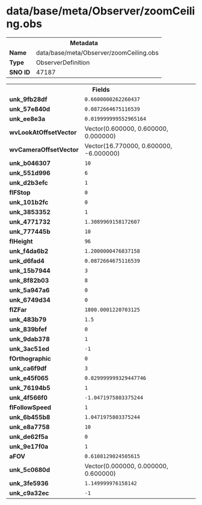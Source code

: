 <h1>data/base/meta/Observer/zoomCeiling.obs</h1><table><tr><th colspan="100%">Metadata</th></tr><tr><td><b>Name</b></td><td>data/base/meta/Observer/zoomCeiling.obs</td></tr><tr><td><b>Type</b></td><td>ObserverDefinition</td></tr><tr><td><b>SNO ID</b></td><td>47187</td></tr></table>

<table><tr><th colspan="100%">Fields</th></tr><tr><td><b>unk_9fb28df</b></td><td><code>0.6600000262260437</code></td></tr><tr><td><b>unk_57e840d</b></td><td><code>0.0872664675116539</code></td></tr><tr><td><b>unk_ee8e3a</b></td><td><code>0.019999999552965164</code></td></tr><tr><td><b>wvLookAtOffsetVector</b></td><td>Vector(0.600000, 0.600000, 0.000000)</td></tr><tr><td><b>wvCameraOffsetVector</b></td><td>Vector(16.770000, 0.600000, -6.000000)</td></tr><tr><td><b>unk_b046307</b></td><td><code>10</code></td></tr><tr><td><b>unk_551d996</b></td><td><code>6</code></td></tr><tr><td><b>unk_d2b3efc</b></td><td><code>1</code></td></tr><tr><td><b>flFStop</b></td><td><code>0</code></td></tr><tr><td><b>unk_101b2fc</b></td><td><code>0</code></td></tr><tr><td><b>unk_3853352</b></td><td><code>1</code></td></tr><tr><td><b>unk_4771732</b></td><td><code>1.3089969158172607</code></td></tr><tr><td><b>unk_777445b</b></td><td><code>10</code></td></tr><tr><td><b>flHeight</b></td><td><code>96</code></td></tr><tr><td><b>unk_f4da6b2</b></td><td><code>1.2000000476837158</code></td></tr><tr><td><b>unk_d6fad4</b></td><td><code>0.0872664675116539</code></td></tr><tr><td><b>unk_15b7944</b></td><td><code>3</code></td></tr><tr><td><b>unk_8f82b03</b></td><td><code>8</code></td></tr><tr><td><b>unk_5a947a6</b></td><td><code>0</code></td></tr><tr><td><b>unk_6749d34</b></td><td><code>0</code></td></tr><tr><td><b>flZFar</b></td><td><code>1800.0001220703125</code></td></tr><tr><td><b>unk_483b79</b></td><td><code>1.5</code></td></tr><tr><td><b>unk_839bfef</b></td><td><code>0</code></td></tr><tr><td><b>unk_9dab378</b></td><td><code>1</code></td></tr><tr><td><b>unk_3ac51ed</b></td><td><code>-1</code></td></tr><tr><td><b>fOrthographic</b></td><td><code>0</code></td></tr><tr><td><b>unk_ca6f9df</b></td><td><code>3</code></td></tr><tr><td><b>unk_e45f065</b></td><td><code>0.029999999329447746</code></td></tr><tr><td><b>unk_76194b5</b></td><td><code>1</code></td></tr><tr><td><b>unk_4f566f0</b></td><td><code>-1.0471975803375244</code></td></tr><tr><td><b>flFollowSpeed</b></td><td><code>1</code></td></tr><tr><td><b>unk_6b455b8</b></td><td><code>1.0471975803375244</code></td></tr><tr><td><b>unk_e8a7758</b></td><td><code>10</code></td></tr><tr><td><b>unk_de62f5a</b></td><td><code>0</code></td></tr><tr><td><b>unk_9e17f0a</b></td><td><code>1</code></td></tr><tr><td><b>aFOV</b></td><td><code>0.6108129024505615</code></td></tr><tr><td><b>unk_5c0680d</b></td><td>Vector(0.000000, 0.000000, 0.600000)</td></tr><tr><td><b>unk_3fe5936</b></td><td><code>1.149999976158142</code></td></tr><tr><td><b>unk_c9a32ec</b></td><td><code>-1</code></td></tr></table>

